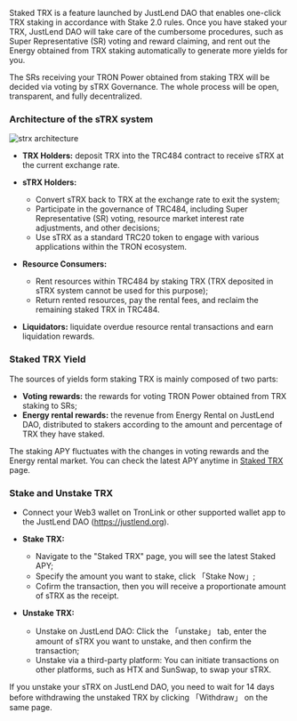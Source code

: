 Staked TRX is a feature launched by JustLend DAO that enables one-click TRX staking in accordance with Stake 2.0 rules. Once you have staked your TRX, JustLend DAO will take care of the cumbersome procedures, such as Super Representative (SR) voting and reward claiming, and rent out the Energy obtained from TRX staking automatically to generate more yields for you.

The SRs receiving your TRON Power obtained from staking TRX will be decided via voting by sTRX Governance. The whole process will be open, transparent, and fully decentralized.

### **Architecture of the sTRX system**
![strx architecture](https://raw.githubusercontent.com/hyf1888/JustLend-DAO-Doc/main/images/strx_architecture.png)

* **TRX Holders:** deposit TRX into the TRC484 contract to receive sTRX at the current exchange rate.

* **sTRX Holders:**
    * Convert sTRX back to TRX at the exchange rate to exit the system;
    * Participate in the governance of TRC484, including Super Representative (SR) voting, resource market interest rate adjustments, and other decisions;
    * Use sTRX as a standard TRC20 token to engage with various applications within the TRON ecosystem.

* **Resource Consumers:**
    * Rent resources within TRC484 by staking TRX (TRX deposited in sTRX system cannot be used for this purpose);
    * Return rented resources, pay the rental fees, and reclaim the remaining staked TRX in TRC484.

* **Liquidators:** liquidate overdue resource rental transactions and earn liquidation rewards.

### **Staked TRX Yield**
The sources of yields form staking TRX is mainly composed of two parts:

* **Voting rewards:** the rewards for voting TRON Power obtained from TRX staking to SRs;
* **Energy rental rewards:** the revenue from Energy Rental on JustLend DAO, distributed to stakers according to the amount and percentage of TRX they have staked.

The staking APY fluctuates with the changes in voting rewards and the Energy rental market. You can check the latest APY anytime in [Staked TRX](https://app.justlend.org/strx?lang=en-US) page.

### **Stake and Unstake TRX**
* Connect your Web3 wallet on TronLink or other supported wallet app to the JustLend DAO (https://justlend.org).

* **Stake TRX:**
    * Navigate to the "Staked TRX" page, you will see the latest Staked APY;
    * Specify the amount you want to stake, click 「Stake Now」;
    * Cofirm the transaction, then you will receive a proportionate amount of sTRX as the receipt.

* **Unstake TRX:**
    * Unstake on JustLend DAO: Click the 「unstake」 tab, enter the amount of sTRX you want to unstake, and then confirm the transaction;
    * Unstake via a third-party platform: You can initiate transactions on other platforms, such as HTX and SunSwap, to swap your sTRX.

If you unstake your sTRX on JustLend DAO, you need to wait for 14 days before withdrawing the unstaked TRX by clicking 「Withdraw」 on the same page.
